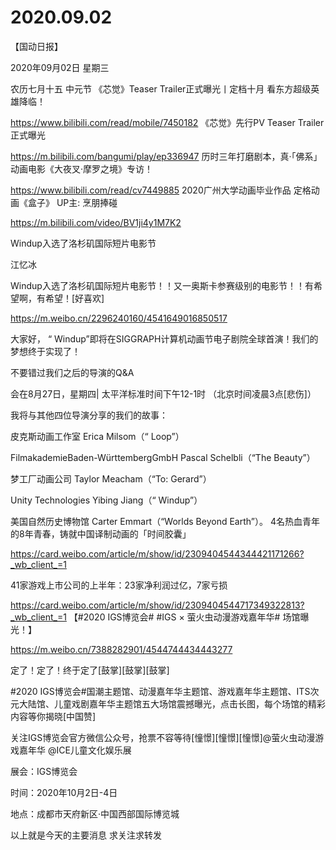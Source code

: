 # 2020.09.02

【国动日报】

2020年09月02日  星期三

农历七月十五 中元节
 《芯觉》Teaser Trailer正式曝光丨定档十月 看东方超级英雄降临！

https://www.bilibili.com/read/mobile/7450182
《芯觉》先行PV Teaser Trailer正式曝光

https://m.bilibili.com/bangumi/play/ep336947
历时三年打磨剧本，真·「佛系」动画电影《大夜叉·摩罗之境》专访！

https://www.bilibili.com/read/cv7449885
2020广州大学动画毕业作品 定格动画《盒子》 UP主: 烹朋捧碰

https://m.bilibili.com/video/BV1ji4y1M7K2


Windup入选了洛杉矶国际短片电影节

江忆冰

Windup入选了洛杉矶国际短片电影节！！又一奥斯卡参赛级别的电影节！！有希望啊，有希望！[好喜欢]

https://m.weibo.cn/2296240160/4541649016850517

大家好， “ Windup”即将在SIGGRAPH计算机动画节电子剧院全球首演！我们的梦想终于实现了！

不要错过我们之后的导演的Q&A

会在8月27日，星期四| 太平洋标准时间下午12-1时 （北京时间凌晨3点[悲伤]）


我将与其他四位导演分享的我们的故事：

皮克斯动画工作室 Erica Milsom（“ Loop”）

FilmakademieBaden-WürttembergGmbH  Pascal Schelbli（“The Beauty”）

梦工厂动画公司 Taylor Meacham（“To: Gerard”）

Unity Technologies Yibing Jiang（“ Windup”）

美国自然历史博物馆 Carter Emmart（“Worlds Beyond Earth”）。 
4名热血青年的8年青春，铸就中国译制动画的「时间胶囊」

https://card.weibo.com/article/m/show/id/2309404544344421171266?_wb_client_=1


41家游戏上市公司的上半年：23家净利润过亿，7家亏损

https://card.weibo.com/article/m/show/id/2309404544717349322813?_wb_client_=1
【#2020 IGS博览会# #IGS × 萤火虫动漫游戏嘉年华# 场馆曝光！】

https://m.weibo.cn/7388282901/4544744434443277

定了！定了！终于定了[鼓掌][鼓掌][鼓掌]

#2020 IGS博览会#国潮主题馆、动漫嘉年华主题馆、游戏嘉年华主题馆、ITS次元大陆馆、儿童戏剧嘉年华主题馆五大场馆震撼曝光，点击长图，每个场馆的精彩内容等你揭晓[中国赞]

关注IGS博览会官方微信公众号，抢票不容等待[憧憬][憧憬][憧憬]@萤火虫动漫游戏嘉年华 @ICE儿童文化娱乐展 


展会：IGS博览会

时间：2020年10月2日-4日

地点：成都市天府新区·中国西部国际博览城


以上就是今天的主要消息
求关注求转发




